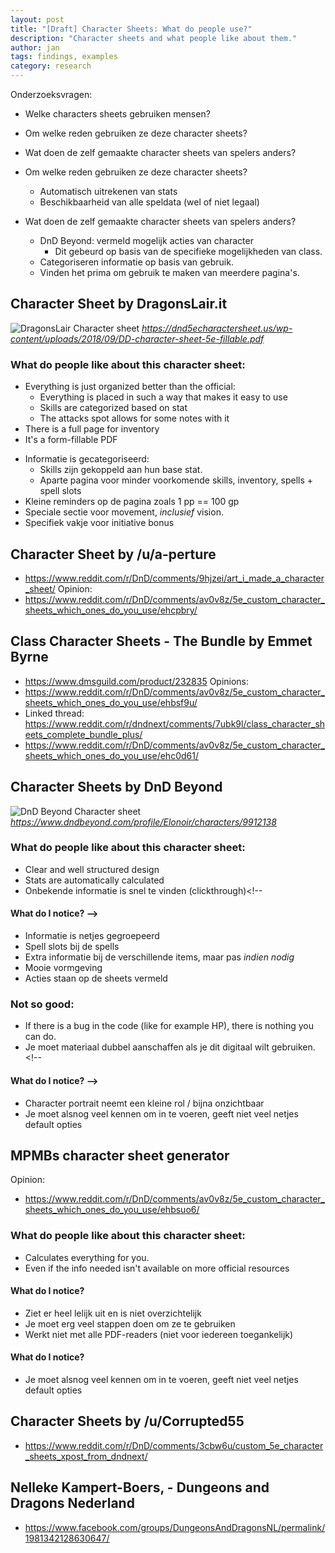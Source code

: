 ```yaml
---
layout: post
title: "[Draft] Character Sheets: What do people use?"
description: "Character sheets and what people like about them."
author: jan
tags: findings, examples
category: research
---
```


Onderzoeksvragen:

- Welke characters sheets gebruiken mensen?
- Om welke reden gebruiken ze deze character sheets?
- Wat doen de zelf gemaakte character sheets van spelers anders?



- Om welke reden gebruiken ze deze character sheets?
	- Automatisch uitrekenen van stats 
	- Beschikbaarheid van alle speldata (wel of niet legaal)

- Wat doen de zelf gemaakte character sheets van spelers anders?
	- DnD Beyond: vermeld mogelijk acties van character
		- Dit gebeurd op basis van de specifieke mogelijkheden van class.
	- Categoriseren informatie op basis van gebruik.
	- Vinden het prima om gebruik te maken van meerdere pagina's.


## Character Sheet by DragonsLair.it

![DragonsLair Character sheet]({{site.url}}/assets/dragonslair.png)
_https://dnd5echaractersheet.us/wp-content/uploads/2018/09/DD-character-sheet-5e-fillable.pdf_

### What do people like about this character sheet: 
- Everything is just organized better than the official:
	- Everything is placed in such a way that makes it easy to use 
	- Skills are categorized based on stat
	- The attacks spot allows for some notes with it
- There is a full page for inventory
- It's a form-fillable PDF
<!-- 

#### What do I notice? -->
- Informatie is gecategoriseerd:
	- Skills zijn gekoppeld aan hun base stat.
	- Aparte pagina voor minder voorkomende skills, inventory, spells + spell slots
- Kleine reminders op de pagina zoals 1 pp == 100 gp
- Speciale sectie voor movement, *inclusief* vision.
- Specifiek vakje voor initiative bonus


<!-- ### Not so good:
- 
- 

#### What do I notice? -->

## Character Sheet by /u/a-perture
- https://www.reddit.com/r/DnD/comments/9hjzei/art_i_made_a_character_sheet/
Opinion:
- https://www.reddit.com/r/DnD/comments/av0v8z/5e_custom_character_sheets_which_ones_do_you_use/ehcpbry/

## Class Character Sheets - The Bundle by Emmet Byrne
- https://www.dmsguild.com/product/232835
Opinions:
- https://www.reddit.com/r/DnD/comments/av0v8z/5e_custom_character_sheets_which_ones_do_you_use/ehbsf9u/
- Linked thread: https://www.reddit.com/r/dndnext/comments/7ubk9l/class_character_sheets_complete_bundle_plus/
- https://www.reddit.com/r/DnD/comments/av0v8z/5e_custom_character_sheets_which_ones_do_you_use/ehc0d61/

## Character Sheets by DnD Beyond

![DnD Beyond Character sheet]({{site.url}}/assets/dnd-beyond.png)
_https://www.dndbeyond.com/profile/Elonoir/characters/9912138_

### What do people like about this character sheet: 
- Clear and well structured design
- Stats are automatically calculated
- Onbekende informatie is snel te vinden (clickthrough)<!-- 

#### What do I notice? -->
- Informatie is netjes gegroepeerd
- Spell slots bij de spells
- Extra informatie bij de verschillende items, maar pas _indien nodig_
- Mooie vormgeving
- Acties staan op de sheets vermeld

### Not so good:
- If there is a bug in the code (like for example HP), there is nothing you can do.
- Je moet materiaal dubbel aanschaffen als je dit digitaal wilt gebruiken. <!-- 

#### What do I notice? -->
- Character portrait neemt een kleine rol / bijna onzichtbaar
- Je moet alsnog veel kennen om in te voeren, geeft niet veel netjes default opties


## MPMBs character sheet generator
Opinion:
- https://www.reddit.com/r/DnD/comments/av0v8z/5e_custom_character_sheets_which_ones_do_you_use/ehbsuo6/

### What do people like about this character sheet: 
- Calculates everything for you. 
- Even if the info needed isn't available on more official resources

#### What do I notice?
- Ziet er heel lelijk uit en is niet overzichtelijk
- Je moet erg veel stappen doen om ze te gebruiken
- Werkt niet met alle PDF-readers (niet voor iedereen toegankelijk)

#### What do I notice?
- Je moet alsnog veel kennen om in te voeren, geeft niet veel netjes default opties

## Character Sheets by /u/Corrupted55
- https://www.reddit.com/r/DnD/comments/3cbw6u/custom_5e_character_sheets_xpost_from_dndnext/

## Nelleke Kampert-Boers, - Dungeons and Dragons Nederland
- https://www.facebook.com/groups/DungeonsAndDragonsNL/permalink/1981342128630647/